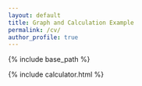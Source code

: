 ```yaml
---
layout: default
title: Graph and Calculation Example
permalink: /cv/
author_profile: true
---
```

{% include base_path %}

{% include calculator.html %}